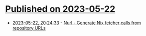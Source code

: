 # [Published on 2023-05-22](index.md)

* [2023-05-22, 20:24:33](https://lobste.rs/s/xgflad/nurl_generate_nix_fetcher_calls_from) - [Nurl - Generate Nix fetcher calls from repository URLs](https://github.com/nix-community/nurl)
